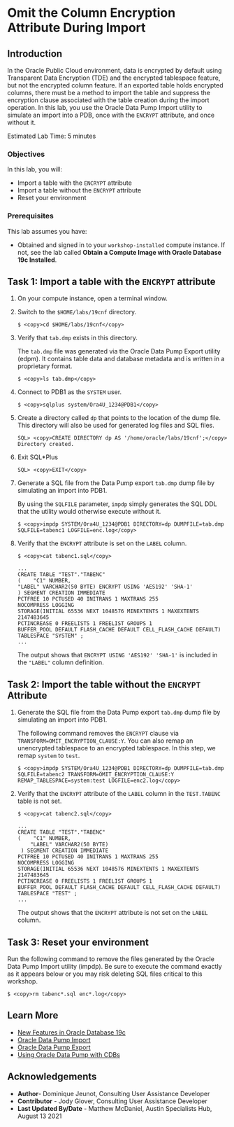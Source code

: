
# Omit the Column Encryption Attribute During Import

## Introduction
In the Oracle Public Cloud environment, data is encrypted by default using Transparent Data Encryption (TDE) and the encrypted tablespace feature, but not the encrypted column feature. If an exported table holds encrypted columns, there must be a method to import the table and suppress the encryption clause associated with the table creation during the import operation. In this lab, you use the Oracle Data Pump Import utility to simulate an import into a PDB, once with the `ENCRYPT` attribute, and once without it.

Estimated Lab Time: 5 minutes

### Objectives

In this lab, you will:

- Import a table with the `ENCRYPT` attribute
- Import a table without the `ENCRYPT` attribute
- Reset your environment

### Prerequisites

This lab assumes you have:
- Obtained and signed in to your `workshop-installed` compute instance. If not, see the lab called **Obtain a Compute Image with Oracle Database 19c Installed**.

## Task 1: Import a table with the `ENCRYPT` attribute

1. On your compute instance, open a terminal window.

2. Switch to the `$HOME/labs/19cnf` directory.

    ```
    $ <copy>cd $HOME/labs/19cnf</copy>
    ```

3. Verify that `tab.dmp` exists in this directory.

    The `tab.dmp` file was generated via the Oracle Data Pump Export utility (edpm). It contains table data and database metadata and is written in a proprietary format.

    ```                
    $ <copy>ls tab.dmp</copy>
    ```

4. Connect to PDB1 as the `SYSTEM` user.

    ```
    $ <copy>sqlplus system/Ora4U_1234@PDB1</copy>
    ```

5. Create a directory called `dp` that points to the location of the dump file. This directory will also be used for generated log files and SQL files.

    ```
    SQL> <copy>CREATE DIRECTORY dp AS '/home/oracle/labs/19cnf';</copy>
    Directory created.
    ```

6. Exit SQL*Plus

    ```
    SQL> <copy>EXIT</copy>
    ```

7. Generate a SQL file from the Data Pump export `tab.dmp` dump file by simulating an import into PDB1.

    By using the `SQLFILE` parameter, `impdp` simply generates the SQL DDL that the utility would otherwise execute without it.

    ```
    $ <copy>impdp SYSTEM/Ora4U_1234@PDB1 DIRECTORY=dp DUMPFILE=tab.dmp SQLFILE=tabenc1 LOGFILE=enc.log</copy>
    ```

8.  Verify that the `ENCRYPT` attribute is set on the `LABEL` column.

    ```
    $ <copy>cat tabenc1.sql</copy>

    ...
    CREATE TABLE "TEST"."TABENC"
    (    "C1" NUMBER,
    "LABEL" VARCHAR2(50 BYTE) ENCRYPT USING 'AES192' 'SHA-1'
    ) SEGMENT CREATION IMMEDIATE
    PCTFREE 10 PCTUSED 40 INITRANS 1 MAXTRANS 255
    NOCOMPRESS LOGGING
    STORAGE(INITIAL 65536 NEXT 1048576 MINEXTENTS 1 MAXEXTENTS 2147483645
    PCTINCREASE 0 FREELISTS 1 FREELIST GROUPS 1
    BUFFER_POOL DEFAULT FLASH_CACHE DEFAULT CELL_FLASH_CACHE DEFAULT)
    TABLESPACE "SYSTEM" ;
    ...
    ```

    The output shows that `ENCRYPT USING 'AES192' 'SHA-1'` is included in the `"LABEL"` column definition.

## Task 2: Import the table without the `ENCRYPT` Attribute

1. Generate the SQL file from the Data Pump export `tab.dmp` dump file by simulating an import into PDB1.

    The following command removes the `ENCRYPT` clause via `TRANSFORM=OMIT_ENCRYPTION_CLAUSE:Y`. You can also remap an unencrypted tablespace to an encrypted tablespace. In this step, we remap `system` to `test`.

    ```
    $ <copy>impdp SYSTEM/Ora4U_1234@PDB1 DIRECTORY=dp DUMPFILE=tab.dmp SQLFILE=tabenc2 TRANSFORM=OMIT_ENCRYPTION_CLAUSE:Y REMAP_TABLESPACE=system:test LOGFILE=enc2.log</copy>
    ```

2. Verify that the `ENCRYPT` attribute of the `LABEL` column in the `TEST.TABENC` table is not set.

    ```
    $ <copy>cat tabenc2.sql</copy>

    ...
    CREATE TABLE "TEST"."TABENC"
    (    "C1" NUMBER,
        "LABEL" VARCHAR2(50 BYTE)
     ) SEGMENT CREATION IMMEDIATE
    PCTFREE 10 PCTUSED 40 INITRANS 1 MAXTRANS 255
    NOCOMPRESS LOGGING
    STORAGE(INITIAL 65536 NEXT 1048576 MINEXTENTS 1 MAXEXTENTS 2147483645
    PCTINCREASE 0 FREELISTS 1 FREELIST GROUPS 1
    BUFFER_POOL DEFAULT FLASH_CACHE DEFAULT CELL_FLASH_CACHE DEFAULT)
    TABLESPACE "TEST" ;
    ...
    ```

    The output shows that the `ENCRYPT` attribute is not set on the `LABEL` column.

## Task 3: Reset your environment

Run the following  command to remove the files generated by the Oracle Data Pump Import utility (impdp). Be sure to execute the command exactly as it appears below or you may risk deleting SQL files critical to this workshop.

```
$ <copy>rm tabenc*.sql enc*.log</copy>
```

## Learn More

- [New Features in Oracle Database 19c](https://docs.oracle.com/en/database/oracle/oracle-database/19/newft/preface.html#GUID-E012DF0F-432D-4C03-A4C8-55420CB185F3)
- [Oracle Data Pump Import](https://docs.oracle.com/en/database/oracle/oracle-database/19/sutil/datapump-import-utility.html#GUID-D11E340E-14C6-43B8-AB09-6335F0C1F71B)
- [Oracle Data Pump Export](https://docs.oracle.com/en/database/oracle/oracle-database/19/sutil/oracle-data-pump-export-utility.html#GUID-5F7380CE-A619-4042-8D13-1F7DDE429991)
- [Using Oracle Data Pump with CDBs](https://docs.oracle.com/en/database/oracle/oracle-database/19/sutil/oracle-data-pump-overview.html#GUID-BD76463C-0867-477E-983F-4329610EC458)

## Acknowledgements

- **Author**- Dominique Jeunot, Consulting User Assistance Developer
- **Contributor** - Jody Glover, Consulting User Assistance Developer
- **Last Updated By/Date** - Matthew McDaniel, Austin Specialists Hub, August 13 2021
